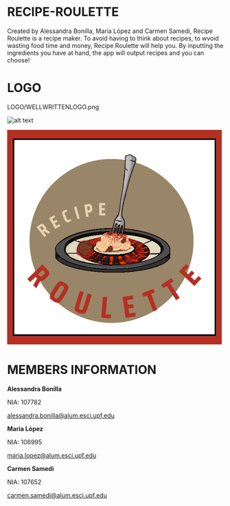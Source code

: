 # RECIPE-ROULETTE

Created by Alessandra Bonilla, Maria López and Carmen Samedi, Recipe Roulette is a recipe maker. 
To avoid having to think about recipes, to wvoid wasting food time and money, Recipe Roulette will help you. 
By inputting the ingredients you have at hand, the app will output recipes and you can choose! 


# LOGO 
LOGO/WELLWRITTENLOGO.png


![alt text](https://github.com/carmensat/RECIPE-ROULETTE/LOGO/WELLWRITTENLOGO.png?raw=true)

![alt text](https://github.com/carmensat/RECIPE-ROULETTE/blob/main/LOGO/WELLWRITTENLOGO.png?raw=true)


# MEMBERS INFORMATION
**Alessandra Bonilla**

NIA: 107782

<alessandra.bonilla@alum.esci.upf.edu>

**Maria López**

NIA: 106995

<maria.lopez@alum.esci.upf.edu>

**Carmen Samedi**

NIA: 107652

<carmen.samedi@alum.esci.upf.edu>
